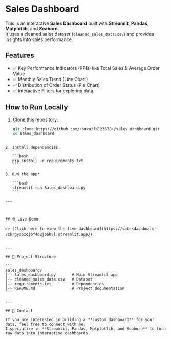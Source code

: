 
# Sales Dashboard

This is an interactive **Sales Dashboard** built with **Streamlit**, **Pandas**, **Matplotlib**, and **Seaborn**.  
It uses a cleaned sales dataset (`cleaned_sales_data.csv`) and provides insights into sales performance.

## Features
- ✅ Key Performance Indicators (KPIs) like Total Sales & Average Order Value  
- ✅ Monthly Sales Trend (Line Chart)  
- ✅ Distribution of Order Status (Pie Chart)  
- ✅ Interactive Filters for exploring data  

## How to Run Locally

1. Clone this repository:
   ```bash
   git clone https://github.com/<huzaifa123678>/sales_dashboard.git
   cd sales_dashboard
````

2. Install dependencies:

   ```bash
   pip install -r requirements.txt
   ```

3. Run the app:

   ```bash
   streamlit run Sales_dashboard.py
   ```

---



## 🌐 Live Demo
 
👉 [Click here to view the live dashboard](https://salesdashboard-7zkrgyx6zdjbf4o2jb6hvl.streamlit.app/)


---

## 📂 Project Structure

```
sales_dashboard/
│-- Sales_dashboard.py       # Main Streamlit app
│-- cleaned_sales_data.csv   # Dataset
│-- requirements.txt         # Dependencies
│-- README.md                # Project documentation
```

---

## 📧 Contact

If you are interested in building a **custom dashboard** for your data, feel free to connect with me.
I specialize in **Streamlit, Pandas, Matplotlib, and Seaborn** to turn raw data into interactive dashboards.




